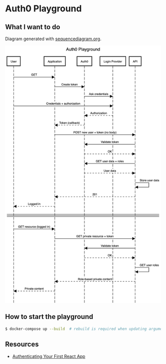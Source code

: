 # Auth0 Playground

## What I want to do

Diagram generated with [sequencediagram.org][1].

![Sequence diagram](./docs/sequence-diagram.png)

## How to start the playground

```bash
$ docker-compose up --build  # rebuild is required when updating arguments!
```

## Resources

* [Authenticating Your First React App](https://auth0.com/blog/authenticating-your-first-react-app/)

[1]: https://sequencediagram.org
